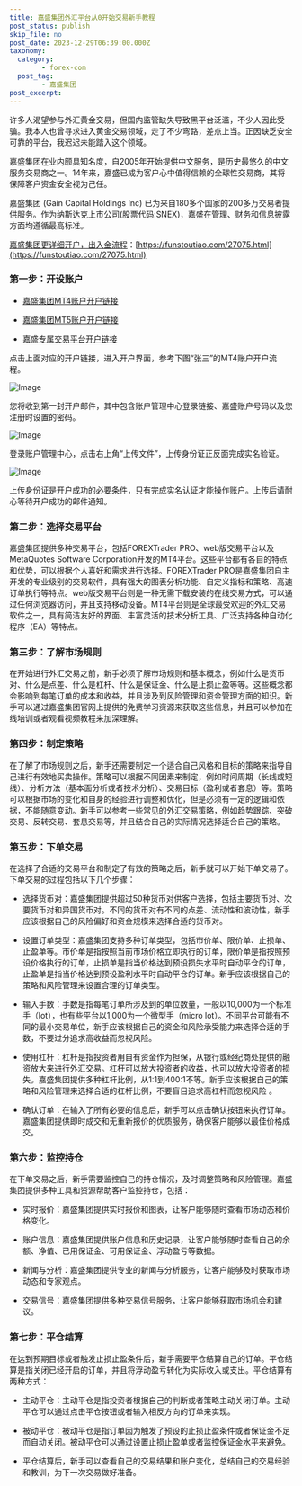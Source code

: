 ```yaml
---
title: 嘉盛集团外汇平台从0开始交易新手教程
post_status: publish
skip_file: no
post_date: 2023-12-29T06:39:00.000Z
taxonomy:
  category:
        - forex-com
  post_tag:
        - 嘉盛集团
post_excerpt: 
---
```

许多人渴望参与外汇黄金交易，但国内监管缺失导致黑平台泛滥，不少人因此受骗。我本人也曾寻求进入黄金交易领域，走了不少弯路，差点上当。正因缺乏安全可靠的平台，我迟迟未能踏入这个领域。

嘉盛集团在业内颇具知名度，自2005年开始提供中文服务，是历史最悠久的中文服务交易商之一。14年来，嘉盛已成为客户心中值得信赖的全球性交易商，其将保障客户资金安全视为己任。

嘉盛集团 (Gain Capital Holdings Inc) 已为来自180多个国家的200多万交易者提供服务。作为纳斯达克上市公司(股票代码:SNEX)，嘉盛在管理、财务和信息披露方面均遵循最高标准。

[嘉盛集团更详细开户，出入金流程](https://funstoutiao.com/27075.html)：[https://funstoutiao.com/27075.html](https://funstoutiao.com/27075.html)

### 第一步：开设账户

* [嘉盛集团MT4账户开户链接](https://s.ssgg.net/jsmt4)

* [嘉盛集团MT5账户开户链接](https://s.ssgg.net/jsmt5)

* [嘉盛专属交易平台开户链接](https://s.ssgg.net/js)

点击上面对应的开户链接，进入开户界面，参考下图“张三”的MT4账户开户流程。

![Image](https://prod-files-secure.s3.us-west-2.amazonaws.com/39ed1227-6d7d-4570-be36-9ccd4a2c4241/7a167aea-686b-400d-af59-4e18eb607a40/640.png?X-Amz-Algorithm=AWS4-HMAC-SHA256&X-Amz-Content-Sha256=UNSIGNED-PAYLOAD&X-Amz-Credential=ASIAZI2LB4662XRNFVJT%2F20250822%2Fus-west-2%2Fs3%2Faws4_request&X-Amz-Date=20250822T161310Z&X-Amz-Expires=3600&X-Amz-Security-Token=IQoJb3JpZ2luX2VjEMD%2F%2F%2F%2F%2F%2F%2F%2F%2F%2FwEaCXVzLXdlc3QtMiJHMEUCIDrR9ZYt6p3MU6nkVhmG8JDLjwMLL8qxGJK83Z1CAwh1AiEApurCxWIKK7MnlpztAKND8g9ziozBj4%2BY0mDeb%2BlGJvMq%2FwMIGRAAGgw2Mzc0MjMxODM4MDUiDAfvKoLXfN%2BPLfGOeyrcA04%2Bx6UUdNPqThDqH8m6mROdT2NEqYTyOg78NBd136XQ%2FMgbtA099evC44PpfwE0471Th5E6uuG1sC7wa2x0ZfM8TFxa4JLH%2FJ0U5D0chcwmS%2BHx7YdyYgDKf3VzlISo3u41p3r4aGpc5sIYicYHO4HOZl3a74xz%2F%2BRM%2FjaHWr8A3MOVQavIw1NP3HlYuUTI7Qr7EJdGDKidusEkHqoab%2FfT4pBKrwX3HRem55h2xtvIRfsk3hnxVFI7wAlVJ3Unr11wI04%2FCvcqlNaRPD5T6Nu3fLcvamLM0klG4KrgRlmfOUeDvxQIFEVEERrtgpiDnPWMeTtSwflKCqm0McO0CmSYUMfQI3pwxeOmAYCvVyCSrygbklEhXJgVTD0cCHHqPYi5BjoWFl5L8vSThYABDSxa3PWD4Qfg%2B8ACc1f0xHjR6%2FqqRJxRPRsQFEyt8qsIpcnuTfPXUIHIXqNcmWu5adXT3ySnNYLs71LQSUG4oeBFqGfpH7M%2FEbSYepY%2BxDLBd81c3upz7QVZooZ2sdHNfECChw9OvqlmaXfHsZX6a6%2B%2BlH146ueZ%2BEb54RozxvdEolqkP5Klz1K2Le2evPEvRrpfLc%2BEiH4ICPxBZz6QJJRENpB7nsNyP%2FEXgL1oMPebosUGOqUB8iKCDkSAT42S9BB8zD1UtHZcqz9DhCPUiqngyZTsV5yAVoKzwJbeQr6fTFonsJhlTd5YodkTwHK1YE0y0pTgDq1OLX6XCVShJjON93f0qd76XE0Z6vmnpyJdj6SyiHz56IgDcjvowQz1dJ0XmSDNQfoisw%2Fmbxagkx1QIjjj7%2FwGIKWph3ZmrQmRnEiRsmonW84J%2FUMjQ4ZnUVyMh%2Bqj7EOrPueH&X-Amz-Signature=7f7eafdd6ed31b35747df02843086faf47c73b8d03a9cca950c858d5cbcb1518&X-Amz-SignedHeaders=host&x-amz-checksum-mode=ENABLED&x-id=GetObject)

您将收到第一封开户邮件，其中包含账户管理中心登录链接、嘉盛账户号码以及您注册时设置的密码。

![Image](https://prod-files-secure.s3.us-west-2.amazonaws.com/39ed1227-6d7d-4570-be36-9ccd4a2c4241/eaa1c6b3-2877-4284-a0e1-530e222c27fb/image.png?X-Amz-Algorithm=AWS4-HMAC-SHA256&X-Amz-Content-Sha256=UNSIGNED-PAYLOAD&X-Amz-Credential=ASIAZI2LB4662XRNFVJT%2F20250822%2Fus-west-2%2Fs3%2Faws4_request&X-Amz-Date=20250822T161310Z&X-Amz-Expires=3600&X-Amz-Security-Token=IQoJb3JpZ2luX2VjEMD%2F%2F%2F%2F%2F%2F%2F%2F%2F%2FwEaCXVzLXdlc3QtMiJHMEUCIDrR9ZYt6p3MU6nkVhmG8JDLjwMLL8qxGJK83Z1CAwh1AiEApurCxWIKK7MnlpztAKND8g9ziozBj4%2BY0mDeb%2BlGJvMq%2FwMIGRAAGgw2Mzc0MjMxODM4MDUiDAfvKoLXfN%2BPLfGOeyrcA04%2Bx6UUdNPqThDqH8m6mROdT2NEqYTyOg78NBd136XQ%2FMgbtA099evC44PpfwE0471Th5E6uuG1sC7wa2x0ZfM8TFxa4JLH%2FJ0U5D0chcwmS%2BHx7YdyYgDKf3VzlISo3u41p3r4aGpc5sIYicYHO4HOZl3a74xz%2F%2BRM%2FjaHWr8A3MOVQavIw1NP3HlYuUTI7Qr7EJdGDKidusEkHqoab%2FfT4pBKrwX3HRem55h2xtvIRfsk3hnxVFI7wAlVJ3Unr11wI04%2FCvcqlNaRPD5T6Nu3fLcvamLM0klG4KrgRlmfOUeDvxQIFEVEERrtgpiDnPWMeTtSwflKCqm0McO0CmSYUMfQI3pwxeOmAYCvVyCSrygbklEhXJgVTD0cCHHqPYi5BjoWFl5L8vSThYABDSxa3PWD4Qfg%2B8ACc1f0xHjR6%2FqqRJxRPRsQFEyt8qsIpcnuTfPXUIHIXqNcmWu5adXT3ySnNYLs71LQSUG4oeBFqGfpH7M%2FEbSYepY%2BxDLBd81c3upz7QVZooZ2sdHNfECChw9OvqlmaXfHsZX6a6%2B%2BlH146ueZ%2BEb54RozxvdEolqkP5Klz1K2Le2evPEvRrpfLc%2BEiH4ICPxBZz6QJJRENpB7nsNyP%2FEXgL1oMPebosUGOqUB8iKCDkSAT42S9BB8zD1UtHZcqz9DhCPUiqngyZTsV5yAVoKzwJbeQr6fTFonsJhlTd5YodkTwHK1YE0y0pTgDq1OLX6XCVShJjON93f0qd76XE0Z6vmnpyJdj6SyiHz56IgDcjvowQz1dJ0XmSDNQfoisw%2Fmbxagkx1QIjjj7%2FwGIKWph3ZmrQmRnEiRsmonW84J%2FUMjQ4ZnUVyMh%2Bqj7EOrPueH&X-Amz-Signature=1e2c11a1017bfdf80aef173aa1aa1680aa1fe3bba856327f5e721ad803563bb3&X-Amz-SignedHeaders=host&x-amz-checksum-mode=ENABLED&x-id=GetObject)

登录账户管理中心，点击右上角“上传文件”，上传身份证正反面完成实名验证。

![Image](https://prod-files-secure.s3.us-west-2.amazonaws.com/39ed1227-6d7d-4570-be36-9ccd4a2c4241/54090639-09fc-46b4-a135-e0289f707147/image.png?X-Amz-Algorithm=AWS4-HMAC-SHA256&X-Amz-Content-Sha256=UNSIGNED-PAYLOAD&X-Amz-Credential=ASIAZI2LB4662XRNFVJT%2F20250822%2Fus-west-2%2Fs3%2Faws4_request&X-Amz-Date=20250822T161310Z&X-Amz-Expires=3600&X-Amz-Security-Token=IQoJb3JpZ2luX2VjEMD%2F%2F%2F%2F%2F%2F%2F%2F%2F%2FwEaCXVzLXdlc3QtMiJHMEUCIDrR9ZYt6p3MU6nkVhmG8JDLjwMLL8qxGJK83Z1CAwh1AiEApurCxWIKK7MnlpztAKND8g9ziozBj4%2BY0mDeb%2BlGJvMq%2FwMIGRAAGgw2Mzc0MjMxODM4MDUiDAfvKoLXfN%2BPLfGOeyrcA04%2Bx6UUdNPqThDqH8m6mROdT2NEqYTyOg78NBd136XQ%2FMgbtA099evC44PpfwE0471Th5E6uuG1sC7wa2x0ZfM8TFxa4JLH%2FJ0U5D0chcwmS%2BHx7YdyYgDKf3VzlISo3u41p3r4aGpc5sIYicYHO4HOZl3a74xz%2F%2BRM%2FjaHWr8A3MOVQavIw1NP3HlYuUTI7Qr7EJdGDKidusEkHqoab%2FfT4pBKrwX3HRem55h2xtvIRfsk3hnxVFI7wAlVJ3Unr11wI04%2FCvcqlNaRPD5T6Nu3fLcvamLM0klG4KrgRlmfOUeDvxQIFEVEERrtgpiDnPWMeTtSwflKCqm0McO0CmSYUMfQI3pwxeOmAYCvVyCSrygbklEhXJgVTD0cCHHqPYi5BjoWFl5L8vSThYABDSxa3PWD4Qfg%2B8ACc1f0xHjR6%2FqqRJxRPRsQFEyt8qsIpcnuTfPXUIHIXqNcmWu5adXT3ySnNYLs71LQSUG4oeBFqGfpH7M%2FEbSYepY%2BxDLBd81c3upz7QVZooZ2sdHNfECChw9OvqlmaXfHsZX6a6%2B%2BlH146ueZ%2BEb54RozxvdEolqkP5Klz1K2Le2evPEvRrpfLc%2BEiH4ICPxBZz6QJJRENpB7nsNyP%2FEXgL1oMPebosUGOqUB8iKCDkSAT42S9BB8zD1UtHZcqz9DhCPUiqngyZTsV5yAVoKzwJbeQr6fTFonsJhlTd5YodkTwHK1YE0y0pTgDq1OLX6XCVShJjON93f0qd76XE0Z6vmnpyJdj6SyiHz56IgDcjvowQz1dJ0XmSDNQfoisw%2Fmbxagkx1QIjjj7%2FwGIKWph3ZmrQmRnEiRsmonW84J%2FUMjQ4ZnUVyMh%2Bqj7EOrPueH&X-Amz-Signature=1ffc7f64756c7a627390ea47a00bdd419445f5462180fe4886b50650a75c0cf5&X-Amz-SignedHeaders=host&x-amz-checksum-mode=ENABLED&x-id=GetObject)

上传身份证是开户成功的必要条件，只有完成实名认证才能操作账户。上传后请耐心等待开户成功的邮件通知。

### 第二步：选择交易平台

嘉盛集团提供多种交易平台，包括FOREXTrader PRO、web版交易平台以及MetaQuotes Software Corporation开发的MT4平台。这些平台都有各自的特点和优势，可以根据个人喜好和需求进行选择。FOREXTrader PRO是嘉盛集团自主开发的专业级别的交易软件，具有强大的图表分析功能、自定义指标和策略、高速订单执行等特点。web版交易平台则是一种无需下载安装的在线交易方式，可以通过任何浏览器访问，并且支持移动设备。MT4平台则是全球最受欢迎的外汇交易软件之一，具有简洁友好的界面、丰富灵活的技术分析工具、广泛支持各种自动化程序（EA）等特点。

### 第三步：了解市场规则

在开始进行外汇交易之前，新手必须了解市场规则和基本概念，例如什么是货币对、什么是点差、什么是杠杆、什么是保证金、什么是止损止盈等等。这些概念都会影响到每笔订单的成本和收益，并且涉及到风险管理和资金管理方面的知识。新手可以通过嘉盛集团官网上提供的免费学习资源来获取这些信息，并且可以参加在线培训或者观看视频教程来加深理解。

### 第四步：制定策略

在了解了市场规则之后，新手还需要制定一个适合自己风格和目标的策略来指导自己进行有效地买卖操作。策略可以根据不同因素来制定，例如时间周期（长线或短线）、分析方法（基本面分析或者技术分析）、交易目标（盈利或者套息）等。策略可以根据市场的变化和自身的经验进行调整和优化，但是必须有一定的逻辑和依据，不能随意变动。新手可以参考一些常见的外汇交易策略，例如趋势跟踪、突破交易、反转交易、套息交易等，并且结合自己的实际情况选择适合自己的策略。

### 第五步：下单交易

在选择了合适的交易平台和制定了有效的策略之后，新手就可以开始下单交易了。下单交易的过程包括以下几个步骤：

* 选择货币对：嘉盛集团提供超过50种货币对供客户选择，包括主要货币对、次要货币对和异国货币对。不同的货币对有不同的点差、流动性和波动性，新手应该根据自己的风险偏好和资金规模来选择合适的货币对。

* 设置订单类型：嘉盛集团支持多种订单类型，包括市价单、限价单、止损单、止盈单等。市价单是指按照当前市场价格立即执行的订单，限价单是指按照预设价格执行的订单，止损单是指当价格达到预设损失水平时自动平仓的订单，止盈单是指当价格达到预设盈利水平时自动平仓的订单。新手应该根据自己的策略和风险管理来设置合理的订单类型。

* 输入手数：手数是指每笔订单所涉及到的单位数量，一般以10,000为一个标准手（lot），也有些平台以1,000为一个微型手（micro lot）。不同平台可能有不同的最小交易单位，新手应该根据自己的资金和风险承受能力来选择合适的手数，不要过分追求高收益而忽视风险。

* 使用杠杆：杠杆是指投资者用自有资金作为担保，从银行或经纪商处提供的融资放大来进行外汇交易。杠杆可以放大投资者的收益，也可以放大投资者的损失。嘉盛集团提供多种杠杆比例，从1:1到400:1不等。新手应该根据自己的策略和风险管理来选择合适的杠杆比例，不要盲目追求高杠杆而忽视风险 。

* 确认订单：在输入了所有必要的信息后，新手可以点击确认按钮来执行订单。嘉盛集团提供即时成交和无重新报价的优质服务，确保客户能够以最佳价格成交。

### 第六步：监控持仓

在下单交易之后，新手需要监控自己的持仓情况，及时调整策略和风险管理。嘉盛集团提供多种工具和资源帮助客户监控持仓，包括：

* 实时报价：嘉盛集团提供实时报价和图表，让客户能够随时查看市场动态和价格变化。

* 账户信息：嘉盛集团提供账户信息和历史记录，让客户能够随时查看自己的余额、净值、已用保证金、可用保证金、浮动盈亏等数据。

* 新闻与分析：嘉盛集团提供专业的新闻与分析服务，让客户能够及时获取市场动态和专家观点。

* 交易信号：嘉盛集团提供多种交易信号服务，让客户能够获取市场机会和建议。

### 第七步：平仓结算

在达到预期目标或者触发止损止盈条件后，新手需要平仓结算自己的订单。平仓结算是指关闭已经开启的订单，并且将浮动盈亏转化为实际收入或支出。平仓结算有两种方式：

* 主动平仓：主动平仓是指投资者根据自己的判断或者策略主动关闭订单。主动平仓可以通过点击平仓按钮或者输入相反方向的订单来实现。

* 被动平仓：被动平仓是指订单因为触发了预设的止损止盈条件或者保证金不足而自动关闭。被动平仓可以通过设置止损止盈单或者监控保证金水平来避免。

* 平仓结算后，新手可以查看自己的交易结果和账户变化，总结自己的交易经验和教训，为下一次交易做好准备。